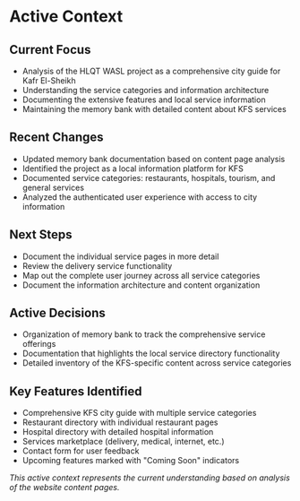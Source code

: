 # Active Context

## Current Focus
- Analysis of the HLQT WASL project as a comprehensive city guide for Kafr El-Sheikh
- Understanding the service categories and information architecture
- Documenting the extensive features and local service information
- Maintaining the memory bank with detailed content about KFS services

## Recent Changes
- Updated memory bank documentation based on content page analysis
- Identified the project as a local information platform for KFS
- Documented service categories: restaurants, hospitals, tourism, and general services
- Analyzed the authenticated user experience with access to city information

## Next Steps
- Document the individual service pages in more detail
- Review the delivery service functionality
- Map out the complete user journey across all service categories
- Document the information architecture and content organization

## Active Decisions
- Organization of memory bank to track the comprehensive service offerings
- Documentation that highlights the local service directory functionality
- Detailed inventory of the KFS-specific content across service categories

## Key Features Identified
- Comprehensive KFS city guide with multiple service categories
- Restaurant directory with individual restaurant pages
- Hospital directory with detailed hospital information
- Services marketplace (delivery, medical, internet, etc.)
- Contact form for user feedback
- Upcoming features marked with "Coming Soon" indicators

*This active context represents the current understanding based on analysis of the website content pages.* 